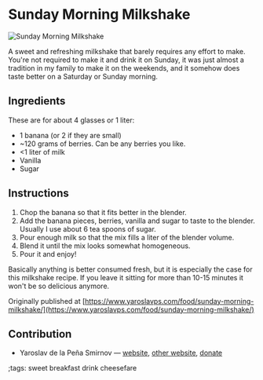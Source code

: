# Sunday Morning Milkshake

![Sunday Morning Milkshake](pix/sunday-milkshake.webp)

A sweet and refreshing milkshake that barely requires any effort to make. You're
not required to make it and drink it on Sunday, it was just almost a tradition
in my family to make it on the weekends, and it somehow does taste better on a
Saturday or Sunday morning.

## Ingredients

These are for about 4 glasses or 1 liter:

* 1 banana (or 2 if they are small)
* ~120 grams of berries. Can be any berries you like.
* <1 liter of milk
* Vanilla
* Sugar

## Instructions

1. Chop the banana so that it fits better in the blender.
2. Add the banana pieces, berries, vanilla and sugar to taste to the blender.
   Usually I use about 6 tea spoons of sugar.
3. Pour enough milk so that the mix fills a liter of the blender volume.
4. Blend it until the mix looks somewhat homogeneous.
5. Pour it and enjoy!

Basically anything is better consumed fresh, but it is especially the case for
this milkshake recipe. If you leave it sitting for more than 10-15 minutes it
won't be so delicious anymore.


Originally published at [https://www.yaroslavps.com/food/sunday-morning-milkshake/](https://www.yaroslavps.com/food/sunday-morning-milkshake/)

## Contribution

- Yaroslav de la Peña Smirnov — [website](https://www.yaroslavps.com/),
[other website](https://saucesource.cc/),
[donate](https://www.yaroslavps.com/donate)

;tags: sweet breakfast drink cheesefare
